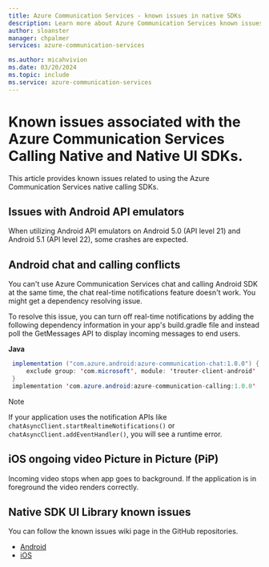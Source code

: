 ```yaml
---
title: Azure Communication Services - known issues in native SDKs
description: Learn more about Azure Communication Services known issues on Calling SDK.
author: sloanster
manager: chpalmer
services: azure-communication-services

ms.author: micahvivion
ms.date: 03/20/2024
ms.topic: include
ms.service: azure-communication-services
---
```


# Known issues associated with the Azure Communication Services Calling Native and Native UI SDKs.
This article provides known issues related to using the Azure Communication Services native calling SDKs.

## Issues with Android API emulators

When utilizing Android API emulators on Android 5.0 (API level 21) and Android 5.1 (API level 22), some crashes are expected.  

## Android chat and calling conflicts

You can't use Azure Communication Services chat and calling Android SDK at the same time, the chat real-time notifications feature doesn't work. You might get a dependency resolving issue.

To resolve this issue, you can turn off real-time notifications by adding the following dependency information in your app's build.gradle file and instead poll the GetMessages API to display incoming messages to end users.

**Java**
```java
 implementation ("com.azure.android:azure-communication-chat:1.0.0") {
     exclude group: 'com.microsoft', module: 'trouter-client-android'
 }
 implementation 'com.azure.android:azure-communication-calling:1.0.0'
 ```
 
> [!NOTE]
> If your application uses the notification APIs like `chatAsyncClient.startRealtimeNotifications()` or `chatAsyncClient.addEventHandler()`, you will see a runtime error.

## iOS ongoing video Picture in Picture (PiP)

Incoming video stops when app goes to background. If the application is in foreground the video renders correctly.

## Native SDK UI Library known issues

You can follow the known issues wiki page in the GitHub repositories.

- [Android](https://github.com/Azure/communication-ui-library-android/wiki/Known-Issues-Calling)
- [iOS](https://github.com/Azure/communication-ui-library-ios/wiki/Known-Issues-Calling)
